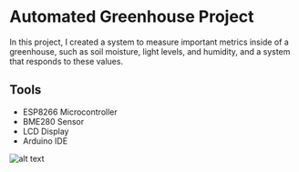 
# Automated Greenhouse Project

In this project, I created a system to measure important metrics inside of a greenhouse, such as soil moisture, light levels, and humidity, and a system that responds to these values. 

## Tools

- ESP8266 Microcontroller
- BME280 Sensor
- LCD Display
- Arduino IDE

![alt text](https://github.com/DanielNawrot/Greenhouse-Automation-Project/blob/ClimateSensor.png?raw=true)
